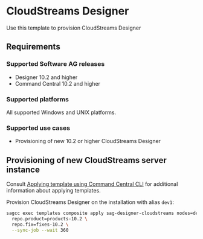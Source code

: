 <!-- Copyright 2013 - 2018 Software AG, Darmstadt, Germany and/or its licensors

   SPDX-License-Identifier: Apache-2.0

    Licensed under the Apache License, Version 2.0 (the "License");
    you may not use this file except in compliance with the License.
    You may obtain a copy of the License at

        http://www.apache.org/licenses/LICENSE-2.0

    Unless required by applicable law or agreed to in writing, software
    distributed under the License is distributed on an "AS IS" BASIS,
     WITHOUT WARRANTIES OR CONDITIONS OF ANY KIND, either express or implied.
     See the License for the specific language governing permissions and

     limitations under the License.                                                  

-->

# CloudStreams Designer

Use this template to provision CloudStreams Designer

## Requirements

### Supported Software AG releases

* Designer 10.2 and higher
* Command Central 10.2 and higher

### Supported platforms

All supported Windows and UNIX platforms.

### Supported use cases

* Provisioning of new 10.2 or higher CloudStreams Designer

## Provisioning of new CloudStreams server instance

Consult [Applying template using Command Central CLI](https://github.com/SoftwareAG/sagdevops-templates/wiki/Using-default-templates#applying-template-using-command-central-cli) for additional information about applying templates.

Provision CloudStreams Designer on the installation with alias `dev1`:

```bash
sagcc exec templates composite apply sag-designer-cloudstreams nodes=dev1 \
  repo.product=products-10.2 \
  repo.fix=fixes-10.2 \
  --sync-job --wait 360
```
